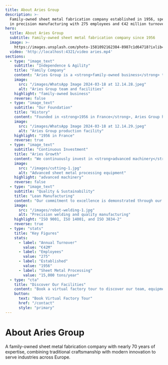 ```yaml
---
title: About Aries Group
description: >-
  Family-owned sheet metal fabrication company established in 1956, specializing
  in precision manufacturing with 275 employees and €42 million turnover.
hero:
  title: About Aries Group
  subtitle: Family-owned sheet metal fabrication company since 1956
  image: >-
    https://images.unsplash.com/photo-1581092162384-8987c1d64718?ixlib=rb-4.0.3&auto=format&fit=crop&w=2070&q=80
  video: 'http://localhost:4321/video aries.mp4'
sections:
  - type: "image_text"
    subtitle: "Independence & Agility"
    title: "Family Company"
    content: "Aries Group is a <strong>family-owned business</strong> that has been passed down through generations. Our independence allows us to remain agile and responsive to market changes, making quick decisions that benefit our customers. Being a <strong>second-generation leadership</strong> company, we maintain the founding values while embracing modern innovation."
    image:
      src: "/images/WhatsApp Image 2024-03-18 at 12.14.28.jpeg"
      alt: "Aries Group team and facilities"
    highlight: "family-owned business"
    reverse: false
  - type: "image_text"
    subtitle: "Our Foundation"
    title: "History"
    content: "Founded in <strong>1956 in France</strong>, Aries Group has built a solid reputation in sheet metal fabrication over nearly seven decades. In <strong>2000, we expanded to Slovakia</strong>, strengthening our European presence. We specialize in precision sheet metal fabrication and serve multiple industries including automotive, construction, agriculture, and industrial equipment."
    image:
      src: "/images/WhatsApp Image 2024-03-18 at 12.14.29.jpeg"
      alt: "Aries Group production facility"
    highlight: "1956 in France"
    reverse: true
  - type: "image_text"
    subtitle: "Continuous Investment"
    title: "Aries Growth"
    content: "We continuously invest in <strong>advanced machinery</strong> to stay at the forefront of technology. Our recent investments include state-of-the-art laser cutting systems, robotic welding cells, high-precision machining centers, and modern painting lines. This commitment to technological advancement ensures we deliver the highest quality products."
    image:
      src: "/images/cutting-1.jpg"
      alt: "Advanced sheet metal processing equipment"
    highlight: "advanced machinery"
    reverse: false
  - type: "image_text"
    subtitle: "Quality & Sustainability"
    title: "Lean Manufacturing"
    content: "Our commitment to excellence is demonstrated through our certifications: <strong>ISO 9001, ISO 14001, and ISO 3834-2</strong>. We are proud recipients of the <strong>ECOVADIS Bronze Medal</strong> for sustainability, reflecting our dedication to environmentally responsible manufacturing practices and continuous improvement."
    image:
      src: "/images/robot-welding-1.jpg"
      alt: "Precision welding and quality manufacturing"
    highlight: "ISO 9001, ISO 14001, and ISO 3834-2"
    reverse: true
  - type: "stats"
    title: "Key Figures"
    stats:
      - label: "Annual Turnover"
        value: "€42M"
      - label: "Employees"
        value: "275"
      - label: "Established"
        value: "1956"
      - label: "Sheet Metal Processing"
        value: "15,000 tons/year"
  - type: "cta"
    title: "Discover Our Facilities"
    content: "Book a virtual factory tour to discover our team, equipment and products. See firsthand how we combine traditional craftsmanship with cutting-edge technology."
    button:
      text: "Book Virtual Factory Tour"
      href: "/contact"
      style: "primary"
---
```


# About Aries Group

A family-owned sheet metal fabrication company with nearly 70 years of expertise, combining traditional craftsmanship with modern innovation to serve industries across Europe.
